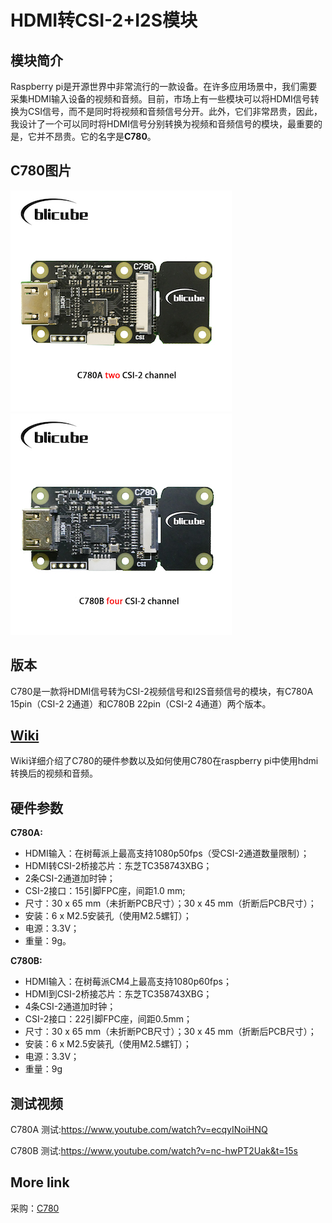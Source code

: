 # HDMI转CSI-2+I2S模块
## 模块简介
Raspberry pi是开源世界中非常流行的一款设备。在许多应用场景中，我们需要采集HDMI输入设备的视频和音频。目前，市场上有一些模块可以将HDMI信号转换为CSI信号，而不是同时将视频和音频信号分开。此外，它们非常昂贵，因此，我设计了一个可以同时将HDMI信号分别转换为视频和音频信号的模块，最重要的是，它并不昂贵。它的名字是**C780**。
## C780图片
![](/images/C780A.jpg)![](/images/C780B.jpg)
## 版本
C780是一款将HDMI信号转为CSI-2视频信号和I2S音频信号的模块，有C780A 15pin（CSI-2 2通道）和C780B 22pin（CSI-2 4通道）两个版本。
## <a href="https://github.com/ThomasVon2021/Raspberry-HDMI-CSI-I2C/wiki" target="_blank">Wiki</a>
Wiki详细介绍了C780的硬件参数以及如何使用C780在raspberry pi中使用hdmi转换后的视频和音频。
## 硬件参数
**C780A:**
* HDMI输入：在树莓派上最高支持1080p50fps（受CSI-2通道数量限制）；
* HDMI转CSI-2桥接芯片：东芝TC358743XBG；
* 2条CSI-2通道加时钟；
* CSI-2接口：15引脚FPC座，间距1.0 mm;
* 尺寸：30 x 65 mm（未折断PCB尺寸）；30 x 45 mm（折断后PCB尺寸）；
* 安装：6 x M2.5安装孔（使用M2.5螺钉）；
* 电源：3.3V；
* 重量：9g。  

**C780B:**
* HDMI输入：在树莓派CM4上最高支持1080p60fps；
* HDMI到CSI-2桥接芯片：东芝TC358743XBG；
* 4条CSI-2通道加时钟；
* CSI-2接口：22引脚FPC座，间距0.5mm；
* 尺寸：30 x 65 mm（未折断PCB尺寸）；30 x 45 mm（折断后PCB尺寸）；
* 安装：6 x M2.5安装孔（使用M2.5螺钉）；
* 电源：3.3V；
* 重量：9g
## 测试视频
C780A 测试:https://www.youtube.com/watch?v=ecqyINoiHNQ

C780B 测试:https://www.youtube.com/watch?v=nc-hwPT2Uak&t=15s
## More link
采购：<a href="https://www.aliexpress.com/item/1005002861310912.html?pdp_ext_f=%7B%22sku_id%22:%2212000022635165947%22,%22ship_from%22:%22CN%22%7D&gps-id=pcStoreJustForYou&scm=1007.23125.137358.0&scm_id=1007.23125.137358.0&scm-url=1007.23125.137358.0&pvid=8e29d7e9-f257-4f20-a0b2-c2bff6a048d6&spm=a2g0o.store_pc_home.smartJustForYou_6000897758043.1" target="_blank">C780</a>
